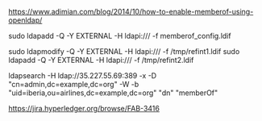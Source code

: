 https://www.adimian.com/blog/2014/10/how-to-enable-memberof-using-openldap/

sudo ldapadd -Q -Y EXTERNAL -H ldapi:/// -f memberof_config.ldif

sudo ldapmodify -Q -Y EXTERNAL -H ldapi:/// -f /tmp/refint1.ldif
sudo ldapadd -Q -Y EXTERNAL -H ldapi:/// -f /tmp/refint2.ldif

ldapsearch -H ldap://35.227.55.69:389 -x -D "cn=admin,dc=example,dc=org" -W -b "uid=iberia,ou=airlines,dc=example,dc=org" "dn" "memberOf"

https://jira.hyperledger.org/browse/FAB-3416